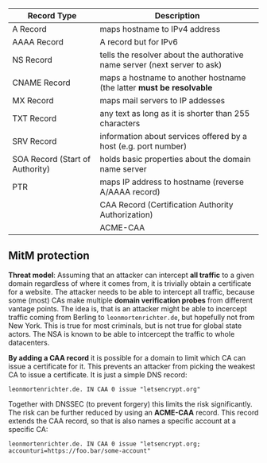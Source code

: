 | Record Type 	| Description |
| --- | --- |
| A Record 	| maps hostname to IPv4 address | 
| AAAA Record | A record but for IPv6 | 
| NS Record | tells the resolver about the authorative name server (next server to ask)	| 
| CNAME Record | maps a hostname to another hostname (the latter **must be resolvable** | 
| MX Record | maps mail servers to IP addesses | 
| TXT Record | any text as long as it is shorter than 255 characters |  
|  SRV Record | information about services offered by a host (e.g. port number)| 
| SOA Record (Start of Authority) 	| holds basic properties about the domain name server| 
| PTR | maps IP address to hostname (reverse A/AAAA record) | 
	| CAA Record (Certification Authority Authorization) | only this CA can issues SSL/TLS certificates for this domain (MITM protection)|
	|	ACME-CAA |  names a specific account at a specific CA (CAA + account name)|

## MitM protection

**Threat model**: Assuming that an attacker can intercept **all traffic** to a given domain regardless of where it comes from, it is trivially obtain a certificate for a website. The attacker needs to be able to intercept all traffic, because some (most) CAs make multiple **domain verification probes** from different vantage points. The idea is, that is an attacker might be able to incercept traffic coming from Berling to `leonmortenrichter.de`, but hopefully not from New York. This is true for most criminals, but is not true for global state actors. The NSA is known to be able to intcercept the traffic to whole datacenters.

**By adding a CAA record** it is possible for a domain to limit which CA can issue a certificate for it. This prevents an attacker from picking the weakest CA to issue a certificate. It is just a simple DNS record:

`leonmortenrichter.de. IN CAA 0 issue "letsencrypt.org"`

Together with DNSSEC (to prevent forgery) this limits the risk significantly. The risk can be further reduced by using an **ACME-CAA** record. This record extends the CAA record, so that is also names a specific account at a specific CA:

`leonmortenrichter.de. IN CAA 0 issue "letsencrypt.org; accounturi=https://foo.bar/some-account"`